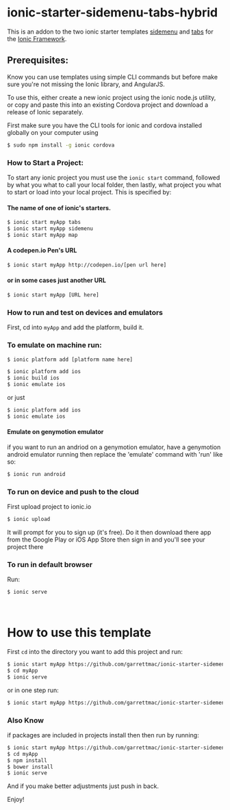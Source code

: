 # ionic-starter-sidemenu-tabs-hybrid

This is an addon to the two ionic starter templates [sidemenu](https://github.com/driftyco/ionic-starter-sidemenu) and [tabs](https://github.com/driftyco/ionic-starter-tabs) for the [Ionic Framework](http://ionicframework.com/).



## Prerequisites:

Know you can use templates using simple CLI commands but before make sure you're not missing the Ionic library, and AngularJS.

To use this, either create a new ionic project using the ionic node.js utility, or copy and paste this into an existing Cordova project and download a release of Ionic separately.


First make sure you have the CLI tools for ionic and cordova installed globally on your computer using 

```bash
$ sudo npm install -g ionic cordova
```

### How to Start a Project:

To start any ionic project you must use the `ionic start` command, followed by what you what to call your local folder, then lastly, what project you what to start or load into your local project. This is specified by:

#### The name of one of ionic's starters.

```bash
$ ionic start myApp tabs
$ ionic start myApp sidemenu
$ ionic start myApp map
```

#### A codepen.io Pen's URL 
```bash
$ ionic start myApp http://codepen.io/[pen url here]
```

#### or in some cases just another URL
```bash
$ ionic start myApp [URL here]
```

### How to run and test on devices and emulators

First, cd into `myApp` and add the platform, build it.

 ### To emulate on machine run:
```bash
$ ionic platform add [platform name here]
```
```bash
$ ionic platform add ios
$ ionic build ios
$ ionic emulate ios
```

or just 

```bash
$ ionic platform add ios
$ ionic emulate ios
```

#### Emulate on genymotion emulator

 if you want to run an andriod on a genymotion emulator, have a genymotion android emulator running then replace the 'emulate' command with 'run' like so:


```bash
$ ionic run android
```

### To run on device and push to the cloud

First upload project to ionic.io

```bash
$ ionic upload
```

It will prompt for you to sign up (it's free). Do it then download there app from the Google Play or iOS App Store then sign in and you'll see your project there 


### To run in default browser

Run:

```bash
$ ionic serve
```








<br>

# How to use this template


First `cd` into the directory you want to add this project and run:

```bash
$ ionic start myApp https://github.com/garrettmac/ionic-starter-sidemenu-tabs-hybrid
$ cd myApp
$ ionic serve
```
or in one step run: 

```bash
$ ionic start myApp https://github.com/garrettmac/ionic-starter-sidemenu-tabs-hybrid && cd $_ && ionic serve
```


### Also Know

if packages are included in projects install then then run by running:

```bash
$ ionic start myApp https://github.com/garrettmac/ionic-starter-sidemenu-tabs-hybrid
$ cd myApp
$ npm install
$ bower install
$ ionic serve
```

And if you make better adjustments just push in back. 

Enjoy!







